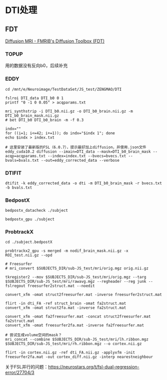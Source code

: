 # DTI处理

## FDT

[Diffusion MRI - FMRIB's Diffusion Toolbox (FDT)](https://fsl.fmrib.ox.ac.uk/fsl/docs/#/diffusion/index)

### TOPUP

用的数据没有反向b0，后续补充

### EDDY

```
cd /mnt/e/Neuroimage/TestDataSet/JS_test/ZENGMAO/DTI

fslroi DTI_data DTI_b0 0 1
printf "0 -1 0 0.05" > acqparams.txt

mri_synthstrip -i DTI_b0.nii.gz -o DTI_b0_brain.nii.gz -m DTI_b0_brain_mask.nii.gz
# bet DTI_b0 DTI_b0_brain -m -f 0.3

indx=""
for ((i=1; i<=42; i+=1)); do indx="$indx 1"; done
echo $indx > index.txt

# 这里安装了最新版的FSL（6.0.7），提示最好加上diffusion，并使用.json文件
eddy_cuda10.2 diffusion --imain=DTI_data --mask=DTI_b0_brain_mask --acqp=acqparams.txt --index=index.txt --bvecs=bvecs.txt --bvals=bvals.txt --out=eddy_corrected_data --verbose
```

### DTIFIT

```
dtifit -k eddy_corrected_data -o dti -m DTI_b0_brain_mask -r bvecs.txt -b bvals.txt
```

### BedpostX

```
bedpostx_datacheck ./subject

bedpostx_gpu ./subject
```

### ProbtrackX

```
cd ./subject.bedpostX

probtrackx2_gpu -s merged -m nodif_brain_mask.nii.gz -x ROI_test.nii.gz --opd

# Freesurfer
# mri_convert $SUBJECTS_DIR/sub-JS_test/mri/orig.mgz orig.nii.gz

tkregister2 --mov $SUBJECTS_DIR/sub-JS_test/mri/orig.mgz --targ $SUBJECTS_DIR/sub-JS_test/mri/rawavg.mgz --regheader --reg junk --fslregout freesurfer2struct.mat --noedit

convert_xfm -omat struct2freesurfer.mat -inverse freesurfer2struct.mat

flirt -in dti_FA -ref struct_brain -omat fa2struct.mat
convert_xfm -omat struct2fa.mat -inverse fa2struct.mat

convert_xfm -omat fa2freesurfer.mat -concat struct2freesurfer.mat fa2struct.mat
convert_xfm -omat freesurfer2fa.mat -inverse fa2freesurfer.mat

# 尝试生成volume空间的mask？
mri_concat --combine $SUBJECTS_DIR/sub-JS_test/mri/lh.ribbon.mgz $SUBJECTS_DIR/sub-JS_test/mri/rh.ribbon.mgz --o cortex.nii.gz

flirt -in cortex.nii.gz -ref dti_FA.nii.gz -applyxfm -init freesurfer2fa.mat -out cortex_diff.nii.gz -interp nearestneighbour

```

关于FSL并行的问题：https://neurostars.org/t/fsl-dual-regression-error/27704/3